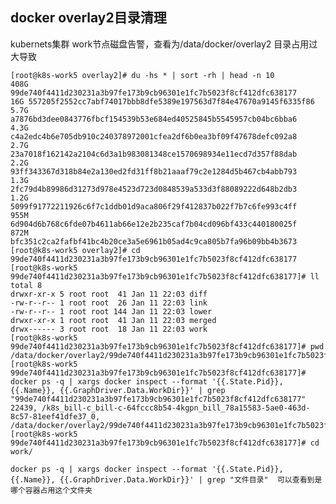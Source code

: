 docker overlay2目录清理
---

kubernets集群 work节点磁盘告警，查看为/data/docker/overlay2 目录占用过大导致

    [root@k8s-work5 overlay2]# du -hs * | sort -rh | head -n 10 
    408G	99de740f4411d230231a3b97fe173b9cb96301e1fc7b5023f8cf412dfc638177
    16G	557205f2552cc7abf74017bbb8dfe5389e197563d7f84e47670a9145f6335f86
    5.7G	a7876bd3dee0843776fbcf154539b53e684ed40525845b5545957cb04bc6bba6
    4.3G	c4a2edc4b6e705db910c240378972001cfea2df6b0ea3bf09f47678defc092a8
    2.7G	23a7018f162142a2104c6d3a1b983081348ce1570698934e11ecd7d357f88dab
    2.2G	93ff343367d318b84e2a130ed2fd31ff8b21aaaf79c2e1284d5b467cb4abb793
    1.3G	2fc79d4b89986d31273d978e4523d723d0848539a533d3f88089222d648b2db3
    1.2G	5099f91772211926c6f7c1ddb01d9aca806f29f412837b022f7b7c6fe993c4ff
    955M	6d904d6b768c6fde07b4611ab66e12e2b235caf7b04cd096bf433c440180025f
    872M	bfc351c2ca2fafbf41bc4b20ce3a5e6961b05ad4c9ca805b7fa96b09bb4b3673
    [root@k8s-work5 overlay2]# cd 99de740f4411d230231a3b97fe173b9cb96301e1fc7b5023f8cf412dfc638177
    [root@k8s-work5 99de740f4411d230231a3b97fe173b9cb96301e1fc7b5023f8cf412dfc638177]# ll
    total 8
    drwxr-xr-x 5 root root  41 Jan 11 22:03 diff
    -rw-r--r-- 1 root root  26 Jan 11 22:03 link
    -rw-r--r-- 1 root root 144 Jan 11 22:03 lower
    drwxr-xr-x 1 root root  41 Jan 11 22:03 merged
    drwx------ 3 root root  18 Jan 11 22:03 work
    [root@k8s-work5 99de740f4411d230231a3b97fe173b9cb96301e1fc7b5023f8cf412dfc638177]# pwd
    /data/docker/overlay2/99de740f4411d230231a3b97fe173b9cb96301e1fc7b5023f8cf412dfc638177
    [root@k8s-work5 99de740f4411d230231a3b97fe173b9cb96301e1fc7b5023f8cf412dfc638177]# docker ps -q | xargs docker inspect --format '{{.State.Pid}}, {{.Name}}, {{.GraphDriver.Data.WorkDir}}' | grep "99de740f4411d230231a3b97fe173b9cb96301e1fc7b5023f8cf412dfc638177"
    22439, /k8s_bill-c_bill-c-64fccc8b54-4kgpn_bill_78a15583-5ae0-463d-8c57-81eef41dfe37_0, /data/docker/overlay2/99de740f4411d230231a3b97fe173b9cb96301e1fc7b5023f8cf412dfc638177/work
    [root@k8s-work5 99de740f4411d230231a3b97fe173b9cb96301e1fc7b5023f8cf412dfc638177]# cd work/

    docker ps -q | xargs docker inspect --format '{{.State.Pid}}, {{.Name}}, {{.GraphDriver.Data.WorkDir}}' | grep "文件目录"  可以查看到是哪个容器占用这个文件夹